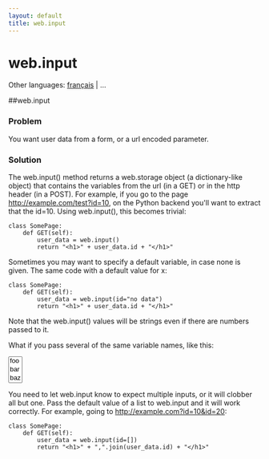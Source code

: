 ```yaml
---
layout: default
title: web.input
---
```


# web.input

Other languages: [français](/../cookbook/input.fr) | ...

##web.input

### Problem
You want user data from a form, or a url encoded parameter.

### Solution
The web.input() method returns a web.storage object (a dictionary-like object) that contains the variables from the url (in a GET) or in the http header (in a POST).  For example, if you go to the page http://example.com/test?id=10, on the Python backend you'll want to extract that the id=10.  Using web.input(), this becomes trivial:

    class SomePage:
        def GET(self):
            user_data = web.input()
            return "<h1>" + user_data.id + "</h1>"

Sometimes you may want to specify a default variable, in case none is given.  The same code with a default value for x:

    class SomePage:
        def GET(self):
            user_data = web.input(id="no data")
            return "<h1>" + user_data.id + "</h1>"

Note that the web.input() values will be strings even if there are numbers passed to it.  


What if you pass several of the same variable names, like this:

<select multiple size="3"><option>foo</option><option>bar</option><option>baz</option></select>

You need to let web.input know to expect multiple inputs, or it will clobber all but one.  Pass the default value of a list to web.input and it will work correctly.  For example, going to http://example.com?id=10&id=20:

    class SomePage:
        def GET(self):
            user_data = web.input(id=[])
            return "<h1>" + ",".join(user_data.id) + "</h1>"

